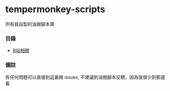 # tempermonkey-scripts
所有我自製的油猴腳本庫


### 目錄

- [B站相關](/Bilibili)


### 備註

有任何問題可以直接到這裏開 issues, 不建議到油猴腳本反饋，因為我很少到那邊看
